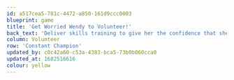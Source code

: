 ```yaml
---
id: a517cea5-781c-4472-a850-161d9ccc0003
blueprint: game
title: 'Get Worried Wendy to Volunteer!'
back_text: 'Deliver skills training to give her the confidence that she can take part effectively'
column: Volunteer
row: 'Constant Champion'
updated_by: c0c42a60-c53a-4383-bca5-73b0b060cca0
updated_at: 1682516616
colour: yellow
---
```

